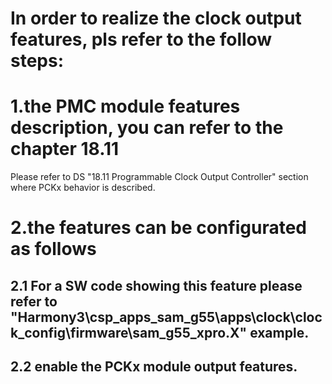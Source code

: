 # In order to realize the clock output features, pls refer to the follow steps:
# 1.the PMC module features description, you can refer to the chapter 18.11
  Please refer to DS "18.11 Programmable Clock Output Controller" section where PCKx behavior is described.

# 2.the features can be configurated as follows
## 2.1 For a SW code showing this feature please refer to "Harmony3\csp_apps_sam_g55\apps\clock\clock_config\firmware\sam_g55_xpro.X" example.
## 2.2 enable the PCKx module output features.
